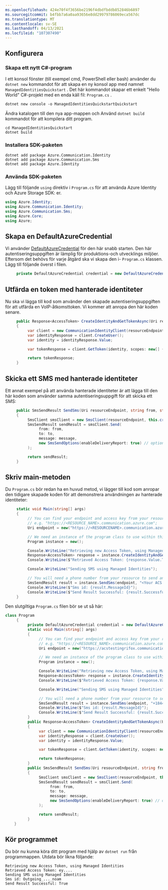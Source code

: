 ```yaml
---
ms.openlocfilehash: 424e70f4f3656be2196f4dbdfbddb852846b6897
ms.sourcegitcommit: b4fbb7a6a0aa93656e8dd29979786069eca567dc
ms.translationtype: MT
ms.contentlocale: sv-SE
ms.lasthandoff: 04/13/2021
ms.locfileid: "107307490"
---
```

## <a name="setting-up"></a>Konfigurera

### <a name="create-a-new-c-application"></a>Skapa ett nytt C#-program

I ett konsol fönster (till exempel cmd, PowerShell eller bash) använder du `dotnet new` kommandot för att skapa en ny konsol app med namnet `ManagedIdentitiesQuickstart` . Det här kommandot skapar ett enkelt "Hello World" C#-projekt med en enda käll fil: `Program.cs` .

```console
dotnet new console -o ManagedIdentitiesQuickstartQuickstart
```

Ändra katalogen till den nya app-mappen och Använd `dotnet build` kommandot för att kompilera ditt program.

```console
cd ManagedIdentitiesQuickstart
dotnet build
```

### <a name="install-the-sdk-packages"></a>Installera SDK-paketen

```console
dotnet add package Azure.Communication.Identity
dotnet add package Azure.Communication.Sms
dotnet add package Azure.Identity
```

### <a name="use-the-sdk-packages"></a>Använda SDK-paketen

Lägg till följande `using` direktiv i `Program.cs` för att använda Azure Identity och Azure Storage SDK: er.

```csharp
using Azure.Identity;
using Azure.Communication.Identity;
using Azure.Communication.Sms;
using Azure.Core;
using Azure;
```

## <a name="create-a-defaultazurecredential"></a>Skapa en DefaultAzureCredential

Vi använder [DefaultAzureCredential](/dotnet/api/azure.identity.defaultazurecredential) för den här snabb starten. Den här autentiseringsuppgiften är lämplig för produktions-och utvecklings miljöer. Eftersom det behövs för varje åtgärd ska vi skapa den i- `Program.cs` klassen. Lägg till följande överst i filen.

```csharp
     private DefaultAzureCredential credential = new DefaultAzureCredential();
```

## <a name="issue-a-token-with-managed-identities"></a>Utfärda en token med hanterade identiteter

Nu ska vi lägga till kod som använder den skapade autentiseringsuppgiften för att utfärda en VoIP-åtkomsttoken. Vi kommer att anropa den här koden senare.

```csharp
     public Response<AccessToken> CreateIdentityAndGetTokenAsync(Uri resourceEndpoint)
     {
          var client = new CommunicationIdentityClient(resourceEndpoint, this.credential);
          var identityResponse = client.CreateUser();
          var identity = identityResponse.Value;

          var tokenResponse = client.GetToken(identity, scopes: new[] { CommunicationTokenScope.VoIP });

          return tokenResponse;
     }
```

## <a name="send-an-sms-with-managed-identities"></a>Skicka ett SMS med hanterade identiteter

Ett annat exempel på att använda hanterade identiteter är att lägga till den här koden som använder samma autentiseringsuppgift för att skicka ett SMS:

```csharp
     public SmsSendResult SendSms(Uri resourceEndpoint, string from, string to, string message)
     {
          SmsClient smsClient = new SmsClient(resourceEndpoint, this.credential);
          SmsSendResult sendResult = smsClient.Send(
               from: from,
               to: to,
               message: message,
               new SmsSendOptions(enableDeliveryReport: true) // optional
          );

          return sendResult;
     }
```

## <a name="write-the-main-method"></a>Skriv main-metoden

Du `Program.cs` bör redan ha en huvud metod, vi lägger till kod som anropar den tidigare skapade koden för att demonstrera användningen av hanterade identiteter:

```csharp
     static void Main(string[] args)
     {
          // You can find your endpoint and access key from your resource in the Azure portal
          // e.g. "https://<RESOURCE_NAME>.communication.azure.com";
          Uri endpoint = new("https://<RESOURCENAME>.communication.azure.com/");

          // We need an instance of the program class to use within this method.
          Program instance = new();

          Console.WriteLine("Retrieving new Access Token, using Managed Identities");
          Response<AccessToken> response = instance.CreateIdentityAndGetTokenAsync(endpoint);
          Console.WriteLine($"Retrieved Access Token: {response.Value.Token}");

          Console.WriteLine("Sending SMS using Managed Identities");

          // You will need a phone number from your resource to send an SMS.
          SmsSendResult result = instance.SendSms(endpoint, "<Your ACS Phone Number>", "<The Phone Number you'd like to send the SMS to.>", "Hello from Managed Identities");
          Console.WriteLine($"Sms id: {result.MessageId}");
          Console.WriteLine($"Send Result Successful: {result.Successful}");
     }
```

Den slutgiltiga `Program.cs` filen bör se ut så här:

```csharp
class Program
     {
          private DefaultAzureCredential credential = new DefaultAzureCredential();
          static void Main(string[] args)
          {
               // You can find your endpoint and access key from your resource in the Azure portal
               // e.g. "https://<RESOURCE_NAME>.communication.azure.com";
               Uri endpoint = new("https://acstestingrifox.communication.azure.com/");

               // We need an instance of the program class to use within this method.
               Program instance = new();

               Console.WriteLine("Retrieving new Access Token, using Managed Identities");
               Response<AccessToken> response = instance.CreateIdentityAndGetTokenAsync(endpoint);
               Console.WriteLine($"Retrieved Access Token: {response.Value.Token}");

               Console.WriteLine("Sending SMS using Managed Identities");

               // You will need a phone number from your resource to send an SMS.
               SmsSendResult result = instance.SendSms(endpoint, "+18445504651", "+14256253982", "Hello from Managed Identities");
               Console.WriteLine($"Sms id: {result.MessageId}");
               Console.WriteLine($"Send Result Successful: {result.Successful}");
          }
          public Response<AccessToken> CreateIdentityAndGetTokenAsync(Uri resourceEndpoint)
          {
               var client = new CommunicationIdentityClient(resourceEndpoint, this.credential);
               var identityResponse = client.CreateUser();
               var identity = identityResponse.Value;

               var tokenResponse = client.GetToken(identity, scopes: new[] { CommunicationTokenScope.VoIP });

               return tokenResponse;
          }
          public SmsSendResult SendSms(Uri resourceEndpoint, string from, string to, string message)
          {
               SmsClient smsClient = new SmsClient(resourceEndpoint, this.credential);
               SmsSendResult sendResult = smsClient.Send(
                    from: from,
                    to: to,
                    message: message,
                    new SmsSendOptions(enableDeliveryReport: true) // optional
               );

               return sendResult;
          }
    }
```

## <a name="run-the-program"></a>Kör programmet

Du bör nu kunna köra ditt program med hjälp av `dotnet run` från programmappen. Utdata bör likna följande:
```
Retrieving new Access Token, using Managed Identities
Retrieved Access Token: ey....
Sending SMS using Managed Identities
Sms id: Outgoing_..._noam
Send Result Successful: True
```

